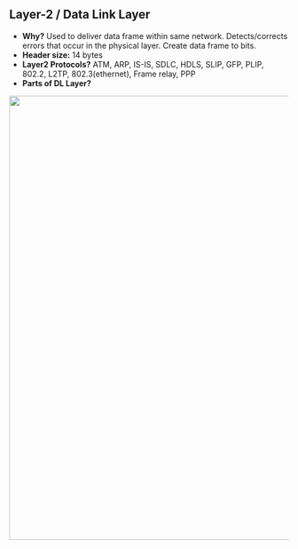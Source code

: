 ## Layer-2 / Data Link Layer
- **Why?** Used to deliver data frame within same network. Detects/corrects errors that occur in the physical layer. Create data frame to bits.
- **Header size:** 14 bytes
- **Layer2 Protocols?** ATM, ARP, IS-IS, SDLC, HDLS, SLIP, GFP, PLIP, 802.2, L2TP, 802.3(ethernet), Frame relay, PPP
- **Parts of DL Layer?**

<img src=data-link-layer.png width=800 />
